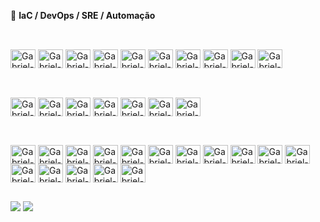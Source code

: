 🚀 **IaC / DevOps / SRE / Automação**

  ##

<div style="display: inline_block"><br>

  <img align="center" alt="Gabriel-Docker" height="30" width="40" src="https://cdn.jsdelivr.net/gh/devicons/devicon@latest/icons/docker/docker-original-wordmark.svg"> 
  <img align="center" alt="Gabriel-Ansible" height="30" width="40" src="https://cdn.jsdelivr.net/gh/devicons/devicon@latest/icons/ansible/ansible-original-wordmark.svg">
  <img align="center" alt="Gabriel-Puppet" height="30" width="40" src="https://upload.wikimedia.org/wikipedia/commons/b/bd/Puppet_transparent_logo.svg">
  <img align="center" alt="Gabriel-Python" height="30" width="40" src="https://cdn.jsdelivr.net/gh/devicons/devicon@latest/icons/python/python-original-wordmark.svg">
  <img align="center" alt="Gabriel-Kubernetes" height="30" width="40" src="https://cdn.jsdelivr.net/gh/devicons/devicon@latest/icons/kubernetes/kubernetes-original.svg">
  <img align="center" alt="Gabriel-Vgrant" height="30" width="40" src="https://cdn.jsdelivr.net/gh/devicons/devicon@latest/icons/vagrant/vagrant-original-wordmark.svg">
  <img align="center" alt="Gabriel-Yaml" height="30" width="40" src="https://cdn.jsdelivr.net/gh/devicons/devicon@latest/icons/yaml/yaml-original.svg">
  <img align="center" alt="Gabriel-Bash" height="30" width="40" src="https://cdn.jsdelivr.net/gh/devicons/devicon@latest/icons/bash/bash-original.svg">
  <img align="center" alt="Gabriel-Grafana" height="30" width="40" src="https://cdn.jsdelivr.net/gh/devicons/devicon@latest/icons/grafana/grafana-original.svg">
  <img align="center" alt="Gabriel-Prometheus" height="30" width="40" src="https://cdn.jsdelivr.net/gh/devicons/devicon@latest/icons/prometheus/prometheus-original-wordmark.svg">

</div>

  ##

<div style="display: inline_block"><br>
  
  <img align="center" alt="Gabriel-Linux" height="30" width="40" src="https://cdn.jsdelivr.net/gh/devicons/devicon@latest/icons/linux/linux-original.svg">
  <img align="center" alt="Gabriel-OpenSUSE" height="30" width="40" src="https://cdn.jsdelivr.net/gh/devicons/devicon@latest/icons/opensuse/opensuse-original-wordmark.svg">
  <img align="center" alt="Gabriel-RedHat" height="30" width="40" src="https://cdn.jsdelivr.net/gh/devicons/devicon@latest/icons/redhat/redhat-original-wordmark.svg">
  <img align="center" alt="Gabriel-RockyLinux" height="30" width="40" src="https://cdn.jsdelivr.net/gh/devicons/devicon@latest/icons/rockylinux/rockylinux-original-wordmark.svg">
  <img align="center" alt="Gabriel-CentOS" height="30" width="40" src="https://cdn.jsdelivr.net/gh/devicons/devicon@latest/icons/centos/centos-original.svg">
  <img align="center" alt="Gabriel-Debian" height="30" width="40" src="https://cdn.jsdelivr.net/gh/devicons/devicon@latest/icons/debian/debian-original.svg">
  <img align="center" alt="Gabriel-Ubuntu" height="30" width="40" src="https://cdn.jsdelivr.net/gh/devicons/devicon@latest/icons/ubuntu/ubuntu-original.svg">

</div>

  ##

<div style="display: inline_block"><br>
  
  <img align="center" alt="Gabriel-Apache" height="30" width="40" src="https://cdn.jsdelivr.net/gh/devicons/devicon@latest/icons/apache/apache-original-wordmark.svg">
  <img align="center" alt="Gabriel-Nginx" height="30" width="40" src="https://cdn.jsdelivr.net/gh/devicons/devicon@latest/icons/nginx/nginx-original.svg">

  <img align="center" alt="Gabriel-SQL" height="30" width="40" src="https://cdn.jsdelivr.net/gh/devicons/devicon@latest/icons/azuresqldatabase/azuresqldatabase-original.svg">
  <img align="center" alt="Gabriel-MySQL" height="30" width="40" src="https://cdn.jsdelivr.net/gh/devicons/devicon@latest/icons/mysql/mysql-original-wordmark.svg">
  <img align="center" alt="Gabriel-MariaDB" height="30" width="40" src="https://cdn.jsdelivr.net/gh/devicons/devicon@latest/icons/mariadb/mariadb-original-wordmark.svg">
  <img align="center" alt="Gabriel-PostgreSQL" height="30" width="40" src="https://cdn.jsdelivr.net/gh/devicons/devicon@latest/icons/postgresql/postgresql-original-wordmark.svg">
  
  <img align="center" alt="Gabriel-Proxmox" height="30" width="40" src="https://www.svgrepo.com/download/504769/proxmox.svg">
  <img align="center" alt="Gabriel-pfSense" height="30" width="40" src="https://toppng.com/uploads/preview/fsense-set-static-ip-for-a-specific-openvpn-client-firewall-pfsense-11563035057saouyckles.png">
  <img align="center" alt="Gabriel-Suricata" height="30" width="40" src="https://suricata.io/wp-content/uploads/2023/09/Logo-Suricata-vert-R.png">
  <img align="center" alt="Gabriel-Squid" height="30" width="40" src="https://www.svgrepo.com/download/322426/giant-squid.svg">
  <img align="center" alt="Gabriel-Graylog" height="30" width="40" src="https://www.svgrepo.com/download/353835/graylog.svg">
  <img align="center" alt="Gabriel-Wazuh" height="30" width="40" src="https://wazuh.com/brand-assets/Wazuh-Logo-dark-bg.svg">
  <img align="center" alt="Gabriel-SecOnion" height="30" width="40" src="https://securityonionsolutions.com/logo/logo-so-onion-light.svg">
  <img align="center" alt="Gabriel-Bacula" height="30" width="40" src="http://victorroblesweb.es/wp-content/uploads/2013/11/bacula-logo.png">
  <img align="center" alt="Gabriel-BareOS" height="30" width="40" src="https://download.bareos.org/bareos.png">
  <img align="center" alt="Gabriel-Nextcloud" height="30" width="40" src="https://www.svgrepo.com/download/349455/nextcloud.svg">

  
</div>

  ##
 
<div> 
         
  <a href = "mailto:gabrielbodiree@gmail.com"><img src="https://img.shields.io/badge/-Gmail-%23333?style=for-the-badge&logo=gmail&logoColor=white" target="_blank"></a>
  <a href="https://www.linkedin.com/in/gabriel-pacheco-217431123/" target="_blank"><img src="https://img.shields.io/badge/-LinkedIn-%230077B5?style=for-the-badge&logo=linkedin&logoColor=white" target="_blank"></a> 
  
</div>
